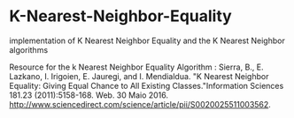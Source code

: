 # K-Nearest-Neighbor-Equality
implementation of  K Nearest Neighbor Equality and  the K Nearest Neighbor algorithms 

Resource for the k Nearest Neighbor Equality Algorithm  : 
Sierra, B., E. Lazkano, I. Irigoien, E. Jauregi, and I. Mendialdua. "K Nearest Neighbor Equality: Giving Equal Chance to All Existing Classes."Information Sciences 181.23 (2011):5158-168. Web. 30 Maio 2016. <http://www.sciencedirect.com/science/article/pii/S0020025511003562>.
